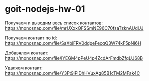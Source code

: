 # goit-nodejs-hw-01

Получаем и выводим весь список контактов:
https://monosnap.com/file/mrUXxxQFSSmNE96C70fsaTzknAUdUJ

Получаем контакт по id:
https://monosnap.com/file/SaXbiFRV0ddpeFecqQ3W74kF5pNi6H

Добавялем контакт:
https://monosnap.com/file/lYEGM4pPeU4p4ZcdArFmdbZfqLU68B

Удаляем контакт:
https://monosnap.com/file/Y3Ft9iPlDhHVuxAg85B1cTM2MFak4C
